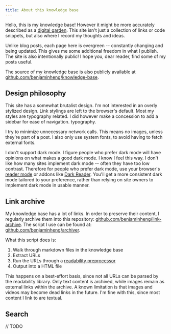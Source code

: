 ```yaml
---
title: About this knowledge base
---
```


Hello, this is my knowledge base! However it might be more accurately described
as a [digital garden](https://nesslabs.com/digital-garden-set-up). This site
isn't just a collection of links or code snippets, but also where I record my
thoughts and ideas.

Unlike blog posts, each page here is evergreen -- constantly changing and being
updated. This gives me some additional freedom in what I publish. The site is
also intentionally public! I hope you, dear reader, find some of my posts
useful.

The source of my knowledge base is also publicly available at
[github.com/benjaminheng/knowledge-base](https://github.com/benjaminheng/knowledge-base).

## Design philosophy

This site has a somewhat brutalist design. I'm not interested in an overly
stylized design. Link stylings are left to the browser's default. Most my
styles are typography related. I did however make a concession to add a sidebar for
ease of navigation.  typography.

I try to minimize unnecessary network calls. This means no images, unless
they're part of a post. I also only use system fonts, to avoid having to fetch
external fonts.

I don't support dark mode. I figure people who prefer dark mode will have
opinions on what makes a good dark mode. I know I feel this way. I don't like
how many sites implement dark mode -- often they have too low contrast.
Therefore for people who prefer dark mode, use your browser's [reader
mode](https://support.mozilla.org/en-US/kb/firefox-reader-view-clutter-free-web-pages)
or addons like [Dark Reader](https://addons.mozilla.org/en-US/firefox/addon/darkreader/). You'll get
a more consistent dark mode tailored to your preference, rather than relying on
site owners to implement dark mode in usable manner.

## Link archive

My knowledge base has a lot of links. In order to preserve their content, I
regularly archive them into this repository:
[github.com/benjaminheng/link-archive](https://github.com/benjaminheng/link-archive).
The script I use can be found at:
[github.com/benjaminheng/archiver](https://github.com/benjaminheng/archiver).

What this script does is:

1. Walk through markdown files in the knowledge base
2. Extract URLs
3. Run the URLs through a [readability preprocessor](https://github.com/mozilla/readability)
4. Output into a HTML file

This happens on a best-effort basis, since not all URLs can be parsed by the
readability library. Only text content is archived, while images remain as
external links within the archive. A known limitation is that images and videos
may become dead links in the future. I'm fine with this, since most content I
link to are textual.

## Search

// TODO

